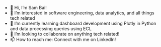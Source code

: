 - 👋 Hi, I’m Sam Bai!
- 👀 I’m interested in software engineering, data analytics, and all things tech related
- 🌱 I’m currently learning dashboard development using Plotly in Python and data processing queries using ECL
- 💞️ I’m looking to collaborate on anything tech related!
- 📫 How to reach me: Connect with me on LinkedIn!

<!---
sbai83100/sbai83100 is a ✨ special ✨ repository because its `README.md` (this file) appears on your GitHub profile.
You can click the Preview link to take a look at your changes.
--->
